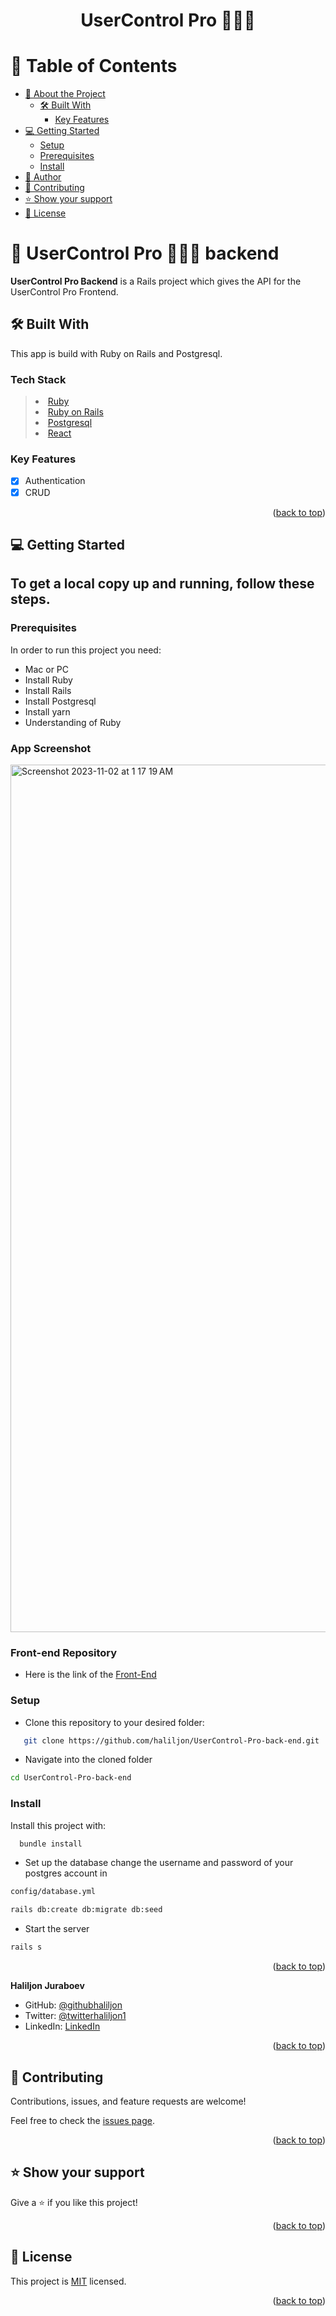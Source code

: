 <a name="readme-top"></a>

<div align="center">
  <h1><b>UserControl Pro 🧑🏻‍💻</b></h1>
</div>

<!-- TABLE OF CONTENTS -->

# 📗 Table of Contents

- [📖 About the Project](#about-project)
  - [🛠 Built With](#built-with)
    - [Key Features](#key-features)
- [💻 Getting Started](#getting-started)
  - [Setup](#setup)
  - [Prerequisites](#prerequisites)
  - [Install](#install)
- [👤 Author ](#-author-)
- [🤝 Contributing](#contributing)
- [⭐️ Show your support](#support)
- [📝 License](#license)

<!-- PROJECT DESCRIPTION -->

# 📖 UserControl Pro 🧑🏻‍💻 backend <a name="about-project"></a> <a name="about-project"></a>

**UserControl Pro Backend** is a Rails project which gives the API for the UserControl Pro Frontend.

## 🛠 Built With <a name="built-with"></a>

This app is build with Ruby on Rails and Postgresql.

### Tech Stack <a name="tech-stack"></a>

> <li><a href="https://www.ruby-lang.org/en/">Ruby</a></li>
> <li><a href="https://rubyonrails.org/">Ruby on Rails</a></li>
> <li><a href="https://www.postgresql.org/">Postgresql</a></li>
> <li><a href="https://reactjs.org/">React</a></li>

<!-- Features -->

### Key Features <a name="key-features"></a>

- [x] Authentication
- [x] CRUD

<p align="right">(<a href="#readme-top">back to top</a>)</p>

<!-- GETTING STARTED -->

## 💻 Getting Started <a name="getting-started"></a>

## To get a local copy up and running, follow these steps.

### Prerequisites

In order to run this project you need:

- Mac or PC
- Install Ruby
- Install Rails
- Install Postgresql
- Install yarn
- Understanding of Ruby

### App Screenshot

<img width="1388" alt="Screenshot 2023-11-02 at 1 17 19 AM" src="https://github.com/haliljon/UserControl-Pro/assets/110017001/755c80a8-0a73-4429-b9e2-c59ac5cc878a">

### Front-end Repository

- Here is the link of the [Front-End](https://github.com/haliljon/UserControl-Pro.git)

### Setup

- Clone this repository to your desired folder:

```sh
   git clone https://github.com/haliljon/UserControl-Pro-back-end.git
```

- Navigate into the cloned folder

```sh
cd UserControl-Pro-back-end
```

### Install

Install this project with:

```sh
  bundle install
```

- Set up the database change the username and password of your postgres account in

```sh
config/database.yml
```

```sh
rails db:create db:migrate db:seed
```

- Start the server

```sh
rails s
```

<p align="right">(<a href="#readme-top">back to top</a>)</p>

**Haliljon Juraboev**

- GitHub: [@githubhaliljon](https://github.com/haliljon)
- Twitter: [@twitterhaliljon1](https://twitter.com/haliljon1)
- LinkedIn: [LinkedIn](https://www.linkedin.com/in/juraboev-haliljon)

<p align="right">(<a href="#readme-top">back to top</a>)</p>

## 🤝 Contributing <a name="contributing"></a>

Contributions, issues, and feature requests are welcome!

Feel free to check the [issues page](https://github.com/haliljon/UserControl-Pro-back-end/issues/).

<p align="right">(<a href="#readme-top">back to top</a>)</p>

## ⭐️ Show your support <a name="support"></a>

Give a ⭐️ if you like this project!

<p align="right">(<a href="#readme-top">back to top</a>)</p>

## 📝 License <a name="license"></a>

This project is [MIT](./LICENSE) licensed.

<p align="right">(<a href="#readme-top">back to top</a>)</p>
